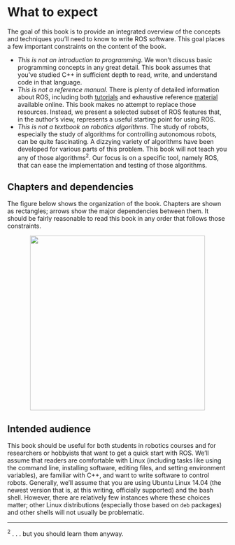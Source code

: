 # What to expect

The goal of this book is to provide an integrated overview of the concepts and techniques you’ll need to know to write ROS software. This goal places a few important constraints on the content of the book.

- *This is not an introduction to programming*. We won’t discuss basic programming concepts in any great detail. This book assumes that you’ve studied C++ in sufficient depth to read, write, and understand code in that language.
- *This is not a reference manual*. There is plenty of detailed information about ROS, including both [tutorials](http://wiki.ros.org/ROS/Tutorials) and exhaustive reference [material](http://wiki.ros.org/APIs) available online. This book makes no attempt to replace those resources. Instead, we present a selected subset of ROS features that, in the author’s view, represents a useful starting point for using ROS.
- *This is not a textbook on robotics algorithms*. The study of robots, especially the study of algorithms for controlling autonomous robots, can be quite fascinating. A dizzying variety of algorithms have been developed for various parts of this problem. This book will not teach you any of those algorithms<sup>2</sup>. Our focus is on a specific tool, namely ROS, that can ease the implementation and testing of those algorithms.

## Chapters and dependencies

The figure below shows the organization of the book. Chapters are shown as rectangles; arrows show the major dependencies between them. It should be fairly reasonable to read this book in any order that follows those constraints.

<p align="center">
  <img src="https://user-images.githubusercontent.com/48807586/119573892-41faee80-bd8b-11eb-9bdd-b14df7567b06.png" width="400"/>
</p>

## Intended audience

This book should be useful for both students in robotics courses and for researchers or hobbyists that want to get a quick start with ROS. We’ll assume that readers are comfortable with Linux (including tasks like using the command line, installing software, editing files, and setting environment variables), are familiar with C++, and want
to write software to control robots. Generally, we’ll assume that you are using Ubuntu Linux 14.04 (the newest version that is, at this writing, officially supported) and the bash shell. However, there are relatively few instances where these choices matter; other Linux distributions (especially those based on `deb` packages) and other shells will not usually be problematic.

---
<sup>2</sup> . . . but you should learn them anyway.


